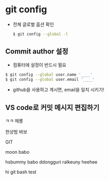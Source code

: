 # git config

* 전체 글로벌 옵션 확인

  ```bash
  $ git config --global -l
  ```

## Commit author 설정

* 컴퓨터에 설정이 반드시 필요

```bash
$ git config --global user.name '____'
$ git config --global user.email '____'
```

* github을 사용하고 계시면, email을 일치 시키기!

## VS code로 커밋 메시지 편집하기

ㅋㅋ 메롱

한상범 바보 

GIT


moon babo

hsbummy babo ddongguri ralkeuny heehee 


hi git bash test